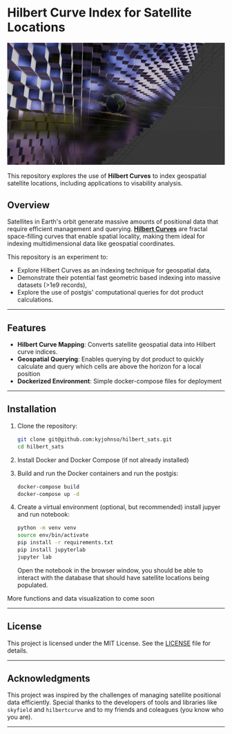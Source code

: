 
# Hilbert Curve Index for Satellite Locations

![Blender Render](assets/images/index_concept.png)

This repository explores the use of **Hilbert Curves** to index geospatial satellite locations, including applications to visability analysis.

## Overview

Satellites in Earth's orbit generate massive amounts of positional data that require efficient management and querying. **[Hilbert Curves](https://en.wikipedia.org/wiki/Hilbert_curve)** are fractal space-filling curves that enable spatial locality, making them ideal for indexing multidimensional data like geospatial coordinates.

This repository is an experiment to:
- Explore Hilbert Curves as an indexing technique for geospatial data,
- Demonstrate their potential fast geometric based indexing into massive datasets (>1e9 records),
- Explore the use of postgis' computational queries for dot product calculations.

---

## Features

- **Hilbert Curve Mapping**: Converts satellite geospatial data into Hilbert curve indices.
- **Geospatial Querying**: Enables querying by dot product to quickly calculate and query which cells are above the horizon for a local position
- **Dockerized Environment**: Simple docker-compose files for deployment

---

## Installation

1. Clone the repository:
   ```bash
   git clone git@github.com:kyjohnso/hilbert_sats.git
   cd hilbert_sats
   ```

2. Install Docker and Docker Compose (if not already installed)

3. Build and run the Docker containers and run the postgis:
   ```bash
   docker-compose build
   docker-compose up -d
   ```
4. Create a virtual environment (optional, but recommended) install jupyer and run notebook:
    ```bash
    python -m venv venv
    source env/bin/activate
    pip install -r requirements.txt
    pip install jupyterlab
    jupyter lab
    ```
    Open the notebook in the browser window, you should be able to interact with the database that should have satellite locations being populated. 

More functions and data visualization to come soon

---

## License

This project is licensed under the MIT License. See the [LICENSE](LICENSE) file for details.

---

## Acknowledgments

This project was inspired by the challenges of managing satellite positional data efficiently. Special thanks to the developers of tools and libraries like `skyfield` and `hilbertcurve` and to my friends and coleagues (you know who you are).

---
